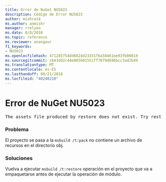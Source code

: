 ```yaml
---
title: Error de NuGet NU5023
description: Código de Error NU5023
author: mishra14
ms.author: anmishr
manager: rrelyea
ms.date: 8/8/2018
ms.topic: reference
ms.reviewer: anangaur
f1_keywords:
- NU5023
ms.openlocfilehash: 471245754dd6824d23331f6a58461ee93fb06010
ms.sourcegitcommit: c643dd2c44e085601551ff7079d696bcc3ad2b49
ms.translationtype: MT
ms.contentlocale: es-ES
ms.lasthandoff: 08/21/2018
ms.locfileid: "40248210"
---
```

# <a name="nuget-error-nu5023"></a>Error de NuGet NU5023
<pre>The assets file produced by restore does not exist. Try restoring the project again. The expected location of the assets file is F:\project\obj\project.assets.json.</pre>

### <a name="issue"></a>Problema

El proyecto se pasa a la `msbuild /t:pack` no contiene un archivo de recursos en el directorio obj.


### <a name="solution"></a>Soluciones

Vuelva a ejecutar `msbuild /t:restore` operación en el proyecto que va a empaquetarse antes de ejecutar la operación de módulo.

